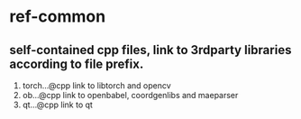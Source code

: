 # ref-common

## self-contained cpp files, link to 3rdparty libraries according to file prefix.

1. torch...@cpp link to libtorch and opencv
2. ob...@cpp link to openbabel, coordgenlibs and maeparser
3. qt...@cpp link to qt